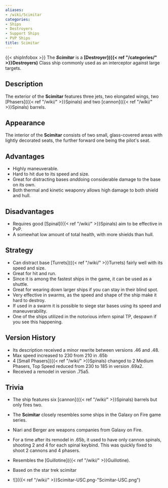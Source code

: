 ```yaml
---
aliases:
- /wiki/Scimitar
categories:
- Ships
- Destroyers
- Support Ships
- PVP Ships
title: Scimitar
---
```


{{< shipInfobox >}} The **_Scimitar_** is a **[Destroyer]({{< ref "/categories/" >}}Destroyers)** Class ship commonly used as an interceptor against large targets.

## Description

The exterior of the **Scimitar** features three jets, two elongated wings, two [Phasers]({{< ref "/wiki/" >}}Spinals) and two [cannon]({{< ref "/wiki/" >}}Spinals) barrels.

## Appearance

The interior of the **Scimitar** consists of two small, glass-covered areas with lightly decorated seats, the further forward one being the pilot's seat.

## Advantages

- Highly maneuverable.
- Hard to hit due to its speed and size.
- Great for distracting bases *and*doing considerable damage to the base on its own.
- Both thermal and kinetic weaponry allows high damage to both shield and hull.

## Disadvantages

- Requires good [Spinal]({{< ref "/wiki/" >}}Spinals) aim to be effective in PvP.
- A somewhat low amount of total health, with more shields than hull.

## Strategy

- Can distract base [Turrets]({{< ref "/wiki/" >}}Turrets) fairly well with its speed and size.
- Great for hit and run.
- Since it is among the fastest ships in the game, it can be used as a shuttle.
- Great for wearing down larger ships if you can stay in their blind spot.
- Very effective in swarms, as the speed and shape of the ship make it hard to destroy.
- If used in a swarm it is possible to siege star bases using its speed and maneuverability.
- One of the ships utilized in the notorious infern spinal TP, despawn if you see this happening.

## Version History 

- Its description received a minor rewrite between versions .46 and .48.
- Max speed increased to 230 from 210 in .65b
- 4 [Small Phasers]({{< ref "/wiki/" >}}Spinals) changed to 2 Medium Phasers, Top Speed reduced from 230 to 185 in version .69a2.
- Received a remodel in version .75a5.

## Trivia

- The ship features six [cannon]({{< ref "/wiki/" >}}Spinals) barrels but only fires two.

- The **Scimitar** closely resembles some ships in the Galaxy on Fire game series.

- Niari and Berger are weapons companies from Galaxy on Fire.

- For a time after its remodel in .65b, it used to have only cannon spinals, shooting 2 and 4 for each spinal keybind. This was quickly fixed to shoot 2 cannons and 4 phasers.

- Resembles the [Guillotine]({{< ref "/wiki/" >}}Guillotine).

- Based on the star trek scimitar

- ![]({{< ref "/wiki/" >}}Scimitar-USC.png-"Scimitar-USC.png")